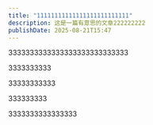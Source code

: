 ```yaml
---
title: "11111111111111111111111111"
description: 这是一篇有意思的文章222222222
publishDate: 2025-08-21T15:47
---
```

3333333333333333333333333333

3333333333

33333333333

333333333





3333333333333333
